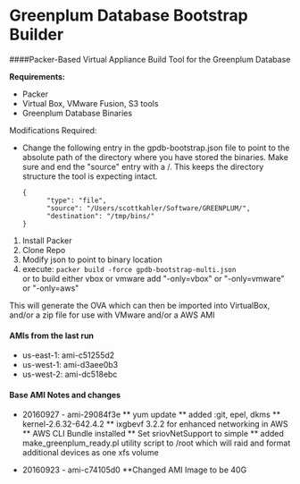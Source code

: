 
	 
	
# Greenplum Database Bootstrap Builder
####Packer-Based Virtual Appliance Build Tool for the Greenplum Database

**Requirements:**  

* Packer  
* Virtual Box, VMware Fusion, S3 tools  
* Greenplum Database Binaries  

Modifications Required:  
			
  * Change the following entry in the gpdb-bootstrap.json file to point to the 
  	 absolute path of the directory where you have stored the binaries.  Make
  	 sure and end the "source"	entry with a /.   This keeps the directory
  	 structure the tool is expecting intact.	 

        {
              "type": "file",   
              "source": "/Users/scottkahler/Software/GREENPLUM/",   
              "destination": "/tmp/bins/"  
        }
        

 
1. Install Packer  
2. Clone Repo  
3. Modify json to point to binary location  
4. execute: `packer build -force gpdb-bootstrap-multi.json`  
  or to build either vbox or vmware add "-only=vbox" or "-only=vmware" or "-only=aws"

This will generate the OVA which can then be imported into VirtualBox, and/or a zip file for use with VMware
and/or a AWS AMI

#### AMIs from the last run
* us-east-1: ami-c51255d2
* us-west-1: ami-d3aee0b3
* us-west-2: ami-dc518ebc

#### Base AMI Notes and changes

* 20160927 - ami-29084f3e
** yum update
** added :git, epel, dkms
** kernel-2.6.32-642.4.2
** ixgbevf 3.2.2 for enhanced networking in AWS
** AWS CLI Bundle installed
** Set sriovNetSupport to simple
** added make_greenplum_ready.pl utility script to /root which will raid and format additional devices as one xfs volume

* 20160923 - ami-c74105d0 
**Changed AMI Image to be 40G
